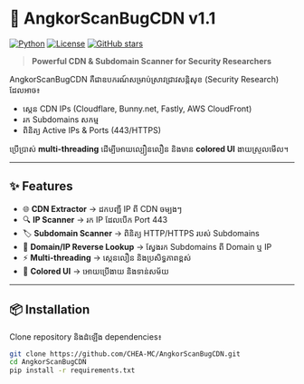# 🚀 AngkorScanBugCDN v1.1

[![Python](https://img.shields.io/badge/Python-3.x-blue.svg)](https://www.python.org/) 
[![License](https://img.shields.io/badge/License-MIT-green.svg)](./LICENSE)
[![GitHub stars](https://img.shields.io/github/stars/CHEA-MC/AngkorScanBugCDN?style=social)](https://github.com/CHEA-MC/AngkorScanBugCDN/stargazers)

> **Powerful CDN & Subdomain Scanner for Security Researchers**

AngkorScanBugCDN គឺជាឧបករណ៍សម្រាប់ស្រាវជ្រាវសន្តិសុខ (Security Research) ដែលអាច៖  
- ស្កេន CDN IPs (Cloudflare, Bunny.net, Fastly, AWS CloudFront)  
- រក Subdomains សកម្ម  
- ពិនិត្យ Active IPs & Ports (443/HTTPS)  

ប្រើប្រាស់ **multi-threading** ដើម្បីអោយល្បឿនលឿន និងមាន **colored UI** ងាយស្រួលមើល។  

---

## ✨ Features

- 🌐 **CDN Extractor** → ដកបញ្ជី IP ពី CDN ចម្បងៗ  
- 🔍 **IP Scanner** → រក IP ដែលបើក Port 443  
- 🏷️ **Subdomain Scanner** → ពិនិត្យ HTTP/HTTPS របស់ Subdomains  
- 📡 **Domain/IP Reverse Lookup** → ស្វែងរក Subdomains ពី Domain ឬ IP  
- ⚡ **Multi-threading** → ស្កេនលឿន និងប្រសិទ្ធភាពខ្ពស់  
- 🎨 **Colored UI** → អោយប្រើងាយ និងទាន់សម័យ  

---

## 📦 Installation

Clone repository និងដំឡើង dependencies៖  

```bash
git clone https://github.com/CHEA-MC/AngkorScanBugCDN.git
cd AngkorScanBugCDN
pip install -r requirements.txt
